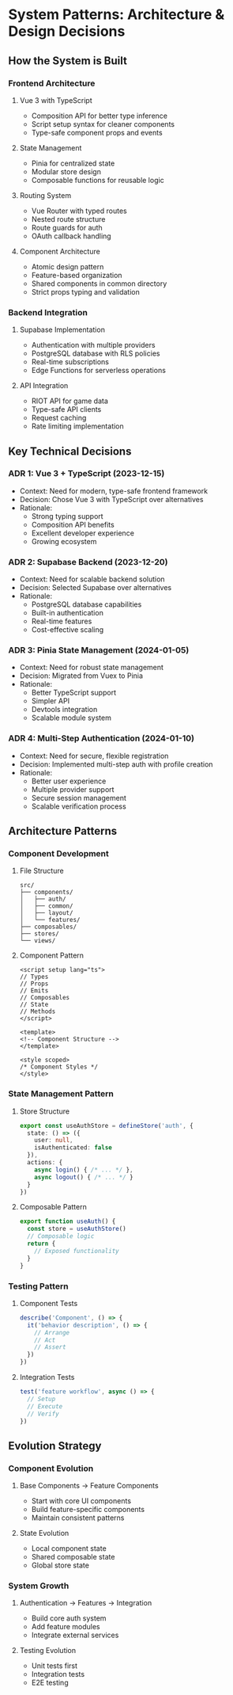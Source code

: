 # System Patterns: Architecture & Design Decisions

## How the System is Built

### Frontend Architecture
1. Vue 3 with TypeScript
   - Composition API for better type inference
   - Script setup syntax for cleaner components
   - Type-safe component props and events

2. State Management
   - Pinia for centralized state
   - Modular store design
   - Composable functions for reusable logic

3. Routing System
   - Vue Router with typed routes
   - Nested route structure
   - Route guards for auth
   - OAuth callback handling

4. Component Architecture
   - Atomic design pattern
   - Feature-based organization
   - Shared components in common directory
   - Strict props typing and validation

### Backend Integration
1. Supabase Implementation
   - Authentication with multiple providers
   - PostgreSQL database with RLS policies
   - Real-time subscriptions
   - Edge Functions for serverless operations

2. API Integration
   - RIOT API for game data
   - Type-safe API clients
   - Request caching
   - Rate limiting implementation

## Key Technical Decisions

### ADR 1: Vue 3 + TypeScript (2023-12-15)
- Context: Need for modern, type-safe frontend framework
- Decision: Chose Vue 3 with TypeScript over alternatives
- Rationale:
  - Strong typing support
  - Composition API benefits
  - Excellent developer experience
  - Growing ecosystem

### ADR 2: Supabase Backend (2023-12-20)
- Context: Need for scalable backend solution
- Decision: Selected Supabase over alternatives
- Rationale:
  - PostgreSQL database capabilities
  - Built-in authentication
  - Real-time features
  - Cost-effective scaling

### ADR 3: Pinia State Management (2024-01-05)
- Context: Need for robust state management
- Decision: Migrated from Vuex to Pinia
- Rationale:
  - Better TypeScript support
  - Simpler API
  - Devtools integration
  - Scalable module system

### ADR 4: Multi-Step Authentication (2024-01-10)
- Context: Need for secure, flexible registration
- Decision: Implemented multi-step auth with profile creation
- Rationale:
  - Better user experience
  - Multiple provider support
  - Secure session management
  - Scalable verification process

## Architecture Patterns

### Component Development
1. File Structure
   ```
   src/
   ├── components/
   │   ├── auth/
   │   ├── common/
   │   ├── layout/
   │   └── features/
   ├── composables/
   ├── stores/
   └── views/
   ```

2. Component Pattern
   ```vue
   <script setup lang="ts">
   // Types
   // Props
   // Emits
   // Composables
   // State
   // Methods
   </script>

   <template>
   <!-- Component Structure -->
   </template>

   <style scoped>
   /* Component Styles */
   </style>
   ```

### State Management Pattern
1. Store Structure
   ```typescript
   export const useAuthStore = defineStore('auth', {
     state: () => ({
       user: null,
       isAuthenticated: false
     }),
     actions: {
       async login() { /* ... */ },
       async logout() { /* ... */ }
     }
   })
   ```

2. Composable Pattern
   ```typescript
   export function useAuth() {
     const store = useAuthStore()
     // Composable logic
     return {
       // Exposed functionality
     }
   }
   ```

### Testing Pattern
1. Component Tests
   ```typescript
   describe('Component', () => {
     it('behavior description', () => {
       // Arrange
       // Act
       // Assert
     })
   })
   ```

2. Integration Tests
   ```typescript
   test('feature workflow', async () => {
     // Setup
     // Execute
     // Verify
   })
   ```

## Evolution Strategy

### Component Evolution
1. Base Components → Feature Components
   - Start with core UI components
   - Build feature-specific components
   - Maintain consistent patterns

2. State Evolution
   - Local component state
   - Shared composable state
   - Global store state

### System Growth
1. Authentication → Features → Integration
   - Build core auth system
   - Add feature modules
   - Integrate external services

2. Testing Evolution
   - Unit tests first
   - Integration tests
   - E2E testing

